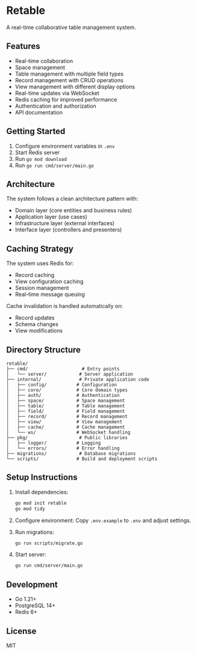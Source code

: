 # Retable

A real-time collaborative table management system.

## Features

- Real-time collaboration
- Space management
- Table management with multiple field types
- Record management with CRUD operations
- View management with different display options
- Real-time updates via WebSocket
- Redis caching for improved performance
- Authentication and authorization
- API documentation

## Getting Started

1. Configure environment variables in `.env`
2. Start Redis server
3. Run `go mod download`
4. Run `go run cmd/server/main.go`

## Architecture

The system follows a clean architecture pattern with:

- Domain layer (core entities and business rules)
- Application layer (use cases)
- Infrastructure layer (external interfaces)
- Interface layer (controllers and presenters)

## Caching Strategy

The system uses Redis for:
- Record caching
- View configuration caching
- Session management
- Real-time message queuing

Cache invalidation is handled automatically on:
- Record updates
- Schema changes
- View modifications

## Directory Structure
```
retable/
├── cmd/                    # Entry points
│   └── server/            # Server application
├── internal/              # Private application code
│   ├── config/           # Configuration
│   ├── core/             # Core domain types
│   ├── auth/             # Authentication
│   ├── space/            # Space management
│   ├── table/            # Table management
│   ├── field/            # Field management
│   ├── record/           # Record management
│   ├── view/             # View management
│   ├── cache/            # Cache management
│   └── ws/               # WebSocket handling
├── pkg/                   # Public libraries
│   ├── logger/           # Logging
│   └── errors/           # Error handling
├── migrations/            # Database migrations
└── scripts/              # Build and deployment scripts
```

## Setup Instructions

1. Install dependencies:
   ```bash
   go mod init retable
   go mod tidy
   ```

2. Configure environment:
   Copy `.env.example` to `.env` and adjust settings.

3. Run migrations:
   ```bash
   go run scripts/migrate.go
   ```

4. Start server:
   ```bash
   go run cmd/server/main.go
   ```

## Development

- Go 1.21+
- PostgreSQL 14+
- Redis 6+

## License

MIT